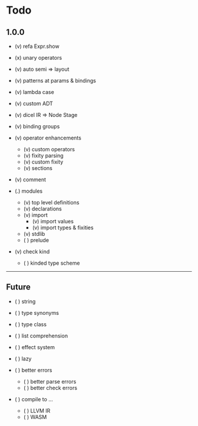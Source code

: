 # Todo

## 1.0.0

- (v) refa Expr.show
- (x) unary operators
- (v) auto semi => layout
- (v) patterns at params & bindings
- (v) lambda case
- (v) custom ADT
- (v) dicel IR => Node Stage
- (v) binding groups
- (v) operator enhancements
  - (v) custom operators
  - (v) fixity parsing
  - (v) custom fixity
  - (v) sections

- (v) comment

- (.) modules
  - (v) top level definitions
  - (v) declarations
  - (v) import
    - (v) import values
    - (v) import types & fixities
  - (v) stdlib
  - ( ) prelude

- (v) check kind
  - ( ) kinded type scheme

---

## Future

- ( ) string
- ( ) type synonyms

- ( ) type class

- ( ) list comprehension

- ( ) effect system
- ( ) lazy

- ( ) better errors
  - ( ) better parse errors
  - ( ) better check errors

- ( ) compile to ...
  - ( ) LLVM IR
  - ( ) WASM
